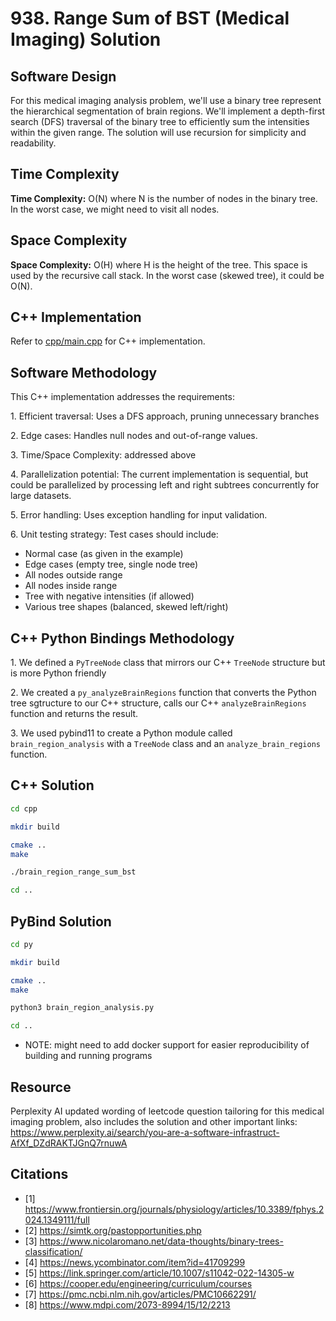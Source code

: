 # 938. Range Sum of BST (Medical Imaging) Solution

## Software Design

For this medical imaging analysis problem, we'll use a binary tree represent the hierarchical segmentation of brain regions.
We'll implement a depth-first search (DFS) traversal of the binary tree to efficiently sum the intensities within the given range.
The solution will use recursion for simplicity and readability.

## Time Complexity

**Time Complexity:** O(N) where N is the number of nodes in the binary tree. In the worst case, we might need to visit all nodes.

## Space Complexity

**Space Complexity:** O(H) where H is the height of the tree. This space is used by the recursive call stack. In the worst
case (skewed tree), it could be O(N).

## C++ Implementation

Refer to [cpp/main.cpp](./cpp/main.cpp) for C++ implementation.

## Software Methodology

This C++ implementation addresses the requirements:

1\. Efficient traversal: Uses a DFS approach, pruning unnecessary branches

2\. Edge cases: Handles null nodes and out-of-range values.

3\. Time/Space Complexity: addressed above

4\. Parallelization potential: The current implementation is sequential, but could be parallelized by processing left and right subtrees concurrently for large datasets.

5\. Error handling: Uses exception handling for input validation.

6\. Unit testing strategy: Test cases should include:

- Normal case (as given in the example)
- Edge cases (empty tree, single node tree)
- All nodes outside range
- All nodes inside range
- Tree with negative intensities (if allowed)
- Various tree shapes (balanced, skewed left/right)

## C++ Python Bindings Methodology

1\. We defined a `PyTreeNode` class that mirrors our C++ `TreeNode` structure but is more Python friendly

2\. We created a `py_analyzeBrainRegions` function that converts the Python tree sgtructure to our C++ structure,
    calls our C++ `analyzeBrainRegions` function and returns the result.

3\. We used pybind11 to create a Python module called `brain_region_analysis` with a `TreeNode` class and an `analyze_brain_regions` function.

## C++ Solution

~~~bash
cd cpp

mkdir build

cmake ..
make

./brain_region_range_sum_bst

cd ..
~~~

## PyBind Solution

~~~bash
cd py

mkdir build

cmake ..
make

python3 brain_region_analysis.py

cd ..
~~~

- NOTE: might need to add docker support for easier reproducibility of building and running programs

## Resource

Perplexity AI updated wording of leetcode question tailoring for this medical imaging problem, also includes the solution and other important links: https://www.perplexity.ai/search/you-are-a-software-infrastruct-AfXf_DZdRAKTJGnQ7rnuwA

## Citations

- [1] https://www.frontiersin.org/journals/physiology/articles/10.3389/fphys.2024.1349111/full
- [2] https://simtk.org/pastopportunities.php
- [3] https://www.nicolaromano.net/data-thoughts/binary-trees-classification/
- [4] https://news.ycombinator.com/item?id=41709299
- [5] https://link.springer.com/article/10.1007/s11042-022-14305-w
- [6] https://cooper.edu/engineering/curriculum/courses
- [7] https://pmc.ncbi.nlm.nih.gov/articles/PMC10662291/
- [8] https://www.mdpi.com/2073-8994/15/12/2213
